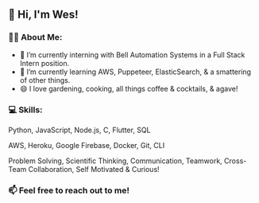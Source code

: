 ## 👋 Hi, I'm Wes!

### 🧑‍💻 About Me:
- 🔭 I’m currently interning with Bell Automation Systems in a Full Stack Intern position.
- 🌱 I’m currently learning AWS, Puppeteer, ElasticSearch, & a smattering of other things.
- 😄 I love gardening, cooking, all things coffee & cocktails, & agave!

### 💻 Skills:
Python, JavaScript, Node.js, C, Flutter, SQL

AWS, Heroku, Google Firebase, Docker, Git, CLI

Problem Solving, Scientific Thinking, Communication, Teamwork, Cross-Team Collaboration, Self Motivated & Curious!

### 📫 Feel free to reach out to me!


<!--
Some ideas to get you started:
- 🔭 I’m currently working on ...
- 🌱 I’m currently learning ...
- 👯 I’m looking to collaborate on ...
- 🤔 I’m looking for help with ...
- 💬 Ask me about ...
- 📫 How to reach me: ...
- 😄 Pronouns: ...
- ⚡ Fun fact: ...
-->
